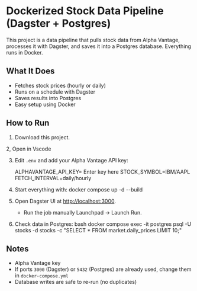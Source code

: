 # Dockerized Stock Data Pipeline (Dagster + Postgres)

This project is a data pipeline that pulls stock data from Alpha Vantage, processes it with Dagster, and saves it into a Postgres database. Everything runs in Docker.

## What It Does
- Fetches stock prices (hourly or daily)  
- Runs on a schedule with Dagster  
- Saves results into Postgres  
- Easy setup using Docker  

## How to Run

1. Download this project.  

2, Open in Vscode

3. Edit `.env` and add your Alpha Vantage API key:
   
   ALPHAVANTAGE_API_KEY= Enter key here
   STOCK_SYMBOL=IBM/AAPL
   FETCH_INTERVAL=daily/hourly
   

4. Start everything with:
   docker compose up -d --build
   

5. Open Dagster UI at [http://localhost:3000](http://localhost:3000).  
   - Run the job manually Launchpad -> Launch Run.  
    

6. Check data in Postgres:
   bash
   docker compose exec -it postgres psql -U stocks -d stocks -c "SELECT * FROM market.daily_prices LIMIT 10;"
   

## Notes
- Alpha Vantage key  
- If ports `3000` (Dagster) or `5432` (Postgres) are already used, change them in `docker-compose.yml`  
- Database writes are safe to re-run (no duplicates)  



